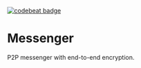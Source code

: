 [![codebeat badge](https://codebeat.co/badges/8643982f-fc50-4003-a079-a1e56eb5aef2)](https://codebeat.co/projects/github-com-sprilutsky-messenger)
# Messenger
P2P messenger with end-to-end encryption.
